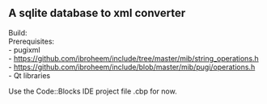 ## A sqlite database  to xml converter

Build:<br />
   Prerequisites:<br />
    - pugixml <br />
    - https://github.com/ibroheem/include/tree/master/mib/string_operations.h <br />
    - https://github.com/ibroheem/include/blob/master/mib/pugi/operations.h <br />
    - Qt libraries <br />
   
   Use the Code::Blocks IDE project file .cbp for now.
